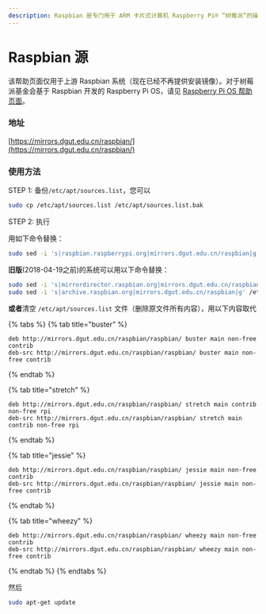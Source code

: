 ```yaml
---
description: Raspbian 是专门用于 ARM 卡片式计算机 Raspberry Pi® “树莓派”的操作系统。
---
```


# Raspbian 源

该帮助页面仅用于上游 Raspbian 系统（现在已经不再提供安装镜像）。对于树莓派基金会基于 Raspbian 开发的 Raspberry Pi OS，请见 [Raspberry Pi OS 帮助页面](raspberrypi.md#armhf-架构)。

### 地址

[https://mirrors.dgut.edu.cn/raspbian/](https://mirrors.dgut.edu.cn/raspbian/)

### 使用方法

STEP 1: 备份`/etc/apt/sources.list`，您可以

```bash
sudo cp /etc/apt/sources.list /etc/apt/sources.list.bak
```

STEP 2: 执行

用如下命令替换：

```bash
sudo sed -i 's|raspbian.raspberrypi.org|mirrors.dgut.edu.cn/raspbian|g' /etc/apt/sources.list
```

**旧版**\(2018-04-19之前\)的系统可以用以下命令替换：

```bash
sudo sed -i 's|mirrordirector.raspbian.org|mirrors.dgut.edu.cn/raspbian|g' /etc/apt/sources.list
sudo sed -i 's|archive.raspbian.org|mirrors.dgut.edu.cn/raspbian|g' /etc/apt/sources.list
```

**或者**清空 `/etc/apt/sources.list` 文件（删除原文件所有内容），用以下内容取代

{% tabs %}
{% tab title="buster" %}
```text
deb http://mirrors.dgut.edu.cn/raspbian/raspbian/ buster main non-free contrib
deb-src http://mirrors.dgut.edu.cn/raspbian/raspbian/ buster main non-free contrib
```
{% endtab %}

{% tab title="stretch" %}
```text
deb http://mirrors.dgut.edu.cn/raspbian/raspbian/ stretch main contrib non-free rpi
deb-src http://mirrors.dgut.edu.cn/raspbian/raspbian/ stretch main contrib non-free rpi
```
{% endtab %}

{% tab title="jessie" %}
```text
deb http://mirrors.dgut.edu.cn/raspbian/raspbian/ jessie main non-free contrib
deb-src http://mirrors.dgut.edu.cn/raspbian/raspbian/ jessie main non-free contrib
```
{% endtab %}

{% tab title="wheezy" %}
```text
deb http://mirrors.dgut.edu.cn/raspbian/raspbian/ wheezy main non-free contrib
deb-src http://mirrors.dgut.edu.cn/raspbian/raspbian/ wheezy main non-free contrib
```
{% endtab %}
{% endtabs %}

然后

```bash
sudo apt-get update
```





